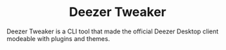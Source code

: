 <h1 align="center">Deezer Tweaker</h1>

Deezer Tweaker is a CLI tool that made the official Deezer Desktop client modeable with plugins and themes.
